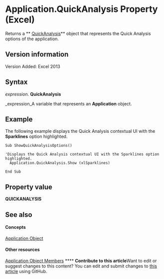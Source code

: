 
# Application.QuickAnalysis Property (Excel)

Returns a  ** [QuickAnalysis](cff69157-e5d9-aacb-2569-9727c5f83b0e.md)** object that represents the Quick Analysis options of the application.


## Version information

Version Added: Excel 2013 


## Syntax

 _expression_. **QuickAnalysis**

 _expression_A variable that represents an  **Application** object.


## Example

The following example displays the Quick Analysis contextual UI with the  **Sparklines** option highlighted.


```
Sub ShowQuickAnalysisOptions()

'Displays the Quick Analysis contextual UI with the Sparklines option highlighted.
  Application.QuickAnalysis.Show (xlSparklines)

End Sub
```


## Property value

 **QUICKANALYSIS**


## See also


#### Concepts


 [Application Object](19b73597-5cf9-4f56-8227-b5211f657f6f.md)
#### Other resources


 [Application Object Members](4cb9ca42-8d07-cc9c-2d80-4eb9a5921e1e.md)
****   **Contribute to this article**Want to edit or suggest changes to this content? You can edit and submit changes to  [this article](https://github.com/jhershey00/VBA_Excel_Test/OpenXMLCon/articles/c79c04e7-0caf-470c-ee6d-dc613d6a4cf5.md) using GitHub.

